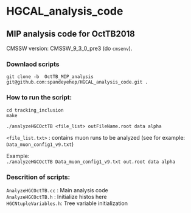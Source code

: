 # HGCAL_analysis_code

## MIP analysis code for OctTB2018


CMSSW version: CMSSW_9_3_0_pre3 (do `cmsenv`).

### Downlaod scripts <br/>
`git clone -b  OctTB_MIP_analysis git@github.com:spandeyehep/HGCAL_analysis_code.git .` <br/>

### How to run the script: <br/>

`cd tracking_inclusion`<br/>
`make`<br/>

`./analyzeHGCOctTB <file_list> outFileName.root data alpha`<br/>


`<file_list.txt>` : contains muon runs to be analyzed (see for example: `Data_muon_config1_v9.txt`)<br/>

Example: <br/>
`./analyzeHGCOctTB Data_muon_config1_v9.txt out.root data alpha`

### Descrition of scripts: <br/>
`AnalyzeHGCOctTB.cc` : Main analysis code <br/>
`AnalyzeHGCOctTB.h` : Initialize histos here <br/>
`HGCNtupleVariables.h`: Tree variable initialization <br/>
